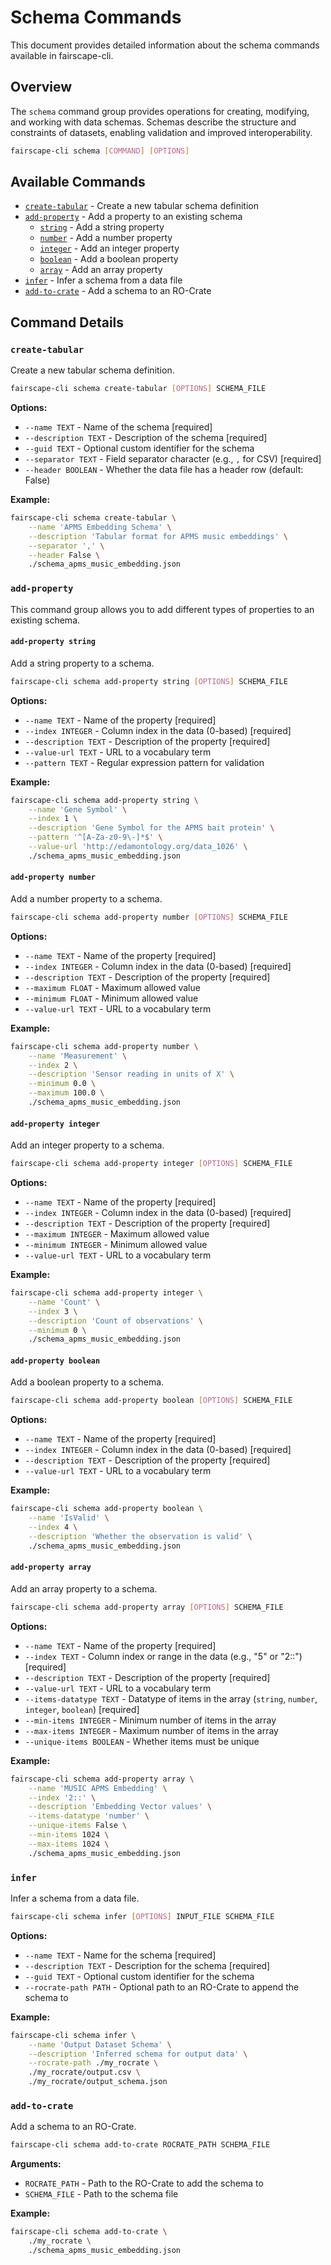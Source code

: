 # Schema Commands

This document provides detailed information about the schema commands available in fairscape-cli.

## Overview

The `schema` command group provides operations for creating, modifying, and working with data schemas. Schemas describe the structure and constraints of datasets, enabling validation and improved interoperability.

```bash
fairscape-cli schema [COMMAND] [OPTIONS]
```

## Available Commands

- [`create-tabular`](#create-tabular) - Create a new tabular schema definition
- [`add-property`](#add-property) - Add a property to an existing schema
    - [`string`](#add-property-string) - Add a string property
    - [`number`](#add-property-number) - Add a number property
    - [`integer`](#add-property-integer) - Add an integer property
    - [`boolean`](#add-property-boolean) - Add a boolean property
    - [`array`](#add-property-array) - Add an array property
- [`infer`](#infer) - Infer a schema from a data file
- [`add-to-crate`](#add-to-crate) - Add a schema to an RO-Crate

## Command Details

### `create-tabular`

Create a new tabular schema definition.

```bash
fairscape-cli schema create-tabular [OPTIONS] SCHEMA_FILE
```

**Options:**

- `--name TEXT` - Name of the schema [required]
- `--description TEXT` - Description of the schema [required]
- `--guid TEXT` - Optional custom identifier for the schema
- `--separator TEXT` - Field separator character (e.g., `,` for CSV) [required]
- `--header BOOLEAN` - Whether the data file has a header row (default: False)

**Example:**

```bash
fairscape-cli schema create-tabular \
    --name 'APMS Embedding Schema' \
    --description 'Tabular format for APMS music embeddings' \
    --separator ',' \
    --header False \
    ./schema_apms_music_embedding.json
```

### `add-property`

This command group allows you to add different types of properties to an existing schema.

#### `add-property string`

Add a string property to a schema.

```bash
fairscape-cli schema add-property string [OPTIONS] SCHEMA_FILE
```

**Options:**

- `--name TEXT` - Name of the property [required]
- `--index INTEGER` - Column index in the data (0-based) [required]
- `--description TEXT` - Description of the property [required]
- `--value-url TEXT` - URL to a vocabulary term
- `--pattern TEXT` - Regular expression pattern for validation

**Example:**

```bash
fairscape-cli schema add-property string \
    --name 'Gene Symbol' \
    --index 1 \
    --description 'Gene Symbol for the APMS bait protein' \
    --pattern '^[A-Za-z0-9\-]*$' \
    --value-url 'http://edamontology.org/data_1026' \
    ./schema_apms_music_embedding.json
```

#### `add-property number`

Add a number property to a schema.

```bash
fairscape-cli schema add-property number [OPTIONS] SCHEMA_FILE
```

**Options:**

- `--name TEXT` - Name of the property [required]
- `--index INTEGER` - Column index in the data (0-based) [required]
- `--description TEXT` - Description of the property [required]
- `--maximum FLOAT` - Maximum allowed value
- `--minimum FLOAT` - Minimum allowed value
- `--value-url TEXT` - URL to a vocabulary term

**Example:**

```bash
fairscape-cli schema add-property number \
    --name 'Measurement' \
    --index 2 \
    --description 'Sensor reading in units of X' \
    --minimum 0.0 \
    --maximum 100.0 \
    ./schema_apms_music_embedding.json
```

#### `add-property integer`

Add an integer property to a schema.

```bash
fairscape-cli schema add-property integer [OPTIONS] SCHEMA_FILE
```

**Options:**

- `--name TEXT` - Name of the property [required]
- `--index INTEGER` - Column index in the data (0-based) [required]
- `--description TEXT` - Description of the property [required]
- `--maximum INTEGER` - Maximum allowed value
- `--minimum INTEGER` - Minimum allowed value
- `--value-url TEXT` - URL to a vocabulary term

**Example:**

```bash
fairscape-cli schema add-property integer \
    --name 'Count' \
    --index 3 \
    --description 'Count of observations' \
    --minimum 0 \
    ./schema_apms_music_embedding.json
```

#### `add-property boolean`

Add a boolean property to a schema.

```bash
fairscape-cli schema add-property boolean [OPTIONS] SCHEMA_FILE
```

**Options:**

- `--name TEXT` - Name of the property [required]
- `--index INTEGER` - Column index in the data (0-based) [required]
- `--description TEXT` - Description of the property [required]
- `--value-url TEXT` - URL to a vocabulary term

**Example:**

```bash
fairscape-cli schema add-property boolean \
    --name 'IsValid' \
    --index 4 \
    --description 'Whether the observation is valid' \
    ./schema_apms_music_embedding.json
```

#### `add-property array`

Add an array property to a schema.

```bash
fairscape-cli schema add-property array [OPTIONS] SCHEMA_FILE
```

**Options:**

- `--name TEXT` - Name of the property [required]
- `--index TEXT` - Column index or range in the data (e.g., "5" or "2::") [required]
- `--description TEXT` - Description of the property [required]
- `--value-url TEXT` - URL to a vocabulary term
- `--items-datatype TEXT` - Datatype of items in the array (`string`, `number`, `integer`, `boolean`) [required]
- `--min-items INTEGER` - Minimum number of items in the array
- `--max-items INTEGER` - Maximum number of items in the array
- `--unique-items BOOLEAN` - Whether items must be unique

**Example:**

```bash
fairscape-cli schema add-property array \
    --name 'MUSIC APMS Embedding' \
    --index '2::' \
    --description 'Embedding Vector values' \
    --items-datatype 'number' \
    --unique-items False \
    --min-items 1024 \
    --max-items 1024 \
    ./schema_apms_music_embedding.json
```

### `infer`

Infer a schema from a data file.

```bash
fairscape-cli schema infer [OPTIONS] INPUT_FILE SCHEMA_FILE
```

**Options:**

- `--name TEXT` - Name for the schema [required]
- `--description TEXT` - Description for the schema [required]
- `--guid TEXT` - Optional custom identifier for the schema
- `--rocrate-path PATH` - Optional path to an RO-Crate to append the schema to

**Example:**

```bash
fairscape-cli schema infer \
    --name 'Output Dataset Schema' \
    --description 'Inferred schema for output data' \
    --rocrate-path ./my_rocrate \
    ./my_rocrate/output.csv \
    ./my_rocrate/output_schema.json
```

### `add-to-crate`

Add a schema to an RO-Crate.

```bash
fairscape-cli schema add-to-crate ROCRATE_PATH SCHEMA_FILE
```

**Arguments:**

- `ROCRATE_PATH` - Path to the RO-Crate to add the schema to
- `SCHEMA_FILE` - Path to the schema file

**Example:**

```bash
fairscape-cli schema add-to-crate \
    ./my_rocrate \
    ./schema_apms_music_embedding.json
```
